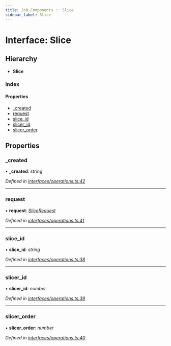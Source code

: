```yaml
---
title: Job Components :: Slice
sidebar_label: Slice
---
```


# Interface: Slice

## Hierarchy

* **Slice**

### Index

#### Properties

* [_created](slice.md#_created)
* [request](slice.md#request)
* [slice_id](slice.md#slice_id)
* [slicer_id](slice.md#slicer_id)
* [slicer_order](slice.md#slicer_order)

## Properties

###  _created

• **_created**: *string*

*Defined in [interfaces/operations.ts:42](https://github.com/terascope/teraslice/blob/7cdb60b1/packages/job-components/src/interfaces/operations.ts#L42)*

___

###  request

• **request**: *[SliceRequest](slicerequest.md)*

*Defined in [interfaces/operations.ts:41](https://github.com/terascope/teraslice/blob/7cdb60b1/packages/job-components/src/interfaces/operations.ts#L41)*

___

###  slice_id

• **slice_id**: *string*

*Defined in [interfaces/operations.ts:38](https://github.com/terascope/teraslice/blob/7cdb60b1/packages/job-components/src/interfaces/operations.ts#L38)*

___

###  slicer_id

• **slicer_id**: *number*

*Defined in [interfaces/operations.ts:39](https://github.com/terascope/teraslice/blob/7cdb60b1/packages/job-components/src/interfaces/operations.ts#L39)*

___

###  slicer_order

• **slicer_order**: *number*

*Defined in [interfaces/operations.ts:40](https://github.com/terascope/teraslice/blob/7cdb60b1/packages/job-components/src/interfaces/operations.ts#L40)*
